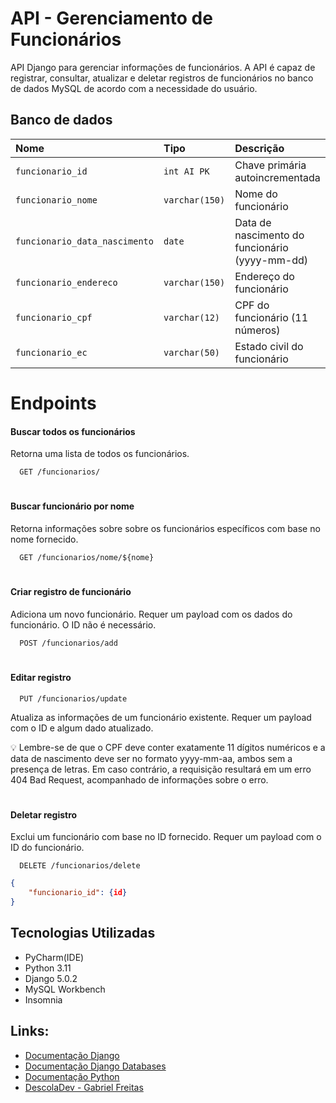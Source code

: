 # API - Gerenciamento de Funcionários

API Django para gerenciar informações de funcionários. A API é capaz de registrar, consultar, atualizar e deletar registros de funcionários no banco de dados MySQL de acordo com a necessidade do usuário.


## Banco de dados
| Nome | Tipo     | Descrição                |
| :-------- | :------- | :------------------------- |
| `funcionario_id` | `int AI PK` | Chave primária autoincrementada |
| `funcionario_nome` | `varchar(150)` | Nome do funcionário |
| `funcionario_data_nascimento` | `date` | Data de nascimento do funcionário (yyyy-mm-dd) |
| `funcionario_endereco` | `varchar(150)` | Endereço do funcionário |
| `funcionario_cpf` | `varchar(12)` | CPF do funcionário (11 números) |
| `funcionario_ec` | `varchar(50)` | Estado civil do funcionário |

# Endpoints

#### Buscar todos os funcionários

Retorna uma lista de todos os funcionários.

```http
  GET /funcionarios/
```

#
#### Buscar funcionário por nome

Retorna informações sobre sobre os funcionários específicos com base no nome fornecido.

```http
  GET /funcionarios/nome/${nome}
```



#
#### Criar registro de funcionário

Adiciona um novo funcionário. Requer um payload com os dados do funcionário. O ID não é necessário.

```http
  POST /funcionarios/add
```


#
#### Editar registro

```http
  PUT /funcionarios/update
```

Atualiza as informações de um funcionário existente. Requer um payload com o ID e algum dado atualizado.


💡 Lembre-se de que o CPF deve conter exatamente 11 dígitos numéricos e a data de nascimento deve ser no formato yyyy-mm-aa, ambos sem a presença de letras. Em caso contrário, a requisição resultará em um erro 404 Bad Request, acompanhado de informações sobre o erro.
#
#### Deletar registro

Exclui um funcionário com base no ID fornecido. Requer um payload com o ID do funcionário.

```http
  DELETE /funcionarios/delete
```
```JSON
{
    "funcionario_id": {id}
}
```


## Tecnologias Utilizadas

+ PyCharm(IDE)
+ Python 3.11
+ Django 5.0.2
+ MySQL Workbench
+ Insomnia

## Links:

+ [Documentação Django](https://docs.djangoproject.com/en/5.0/intro/tutorial08/)
+ [Documentação Django Databases](https://docs.djangoproject.com/en/5.0/ref/databases/#mysqlclient)
+ [Documentação Python](https://docs.python.org/pt-br/3/tutorial/)
+ [DescolaDev - Gabriel Freitas](https://www.youtube.com/@DescolaDev)

